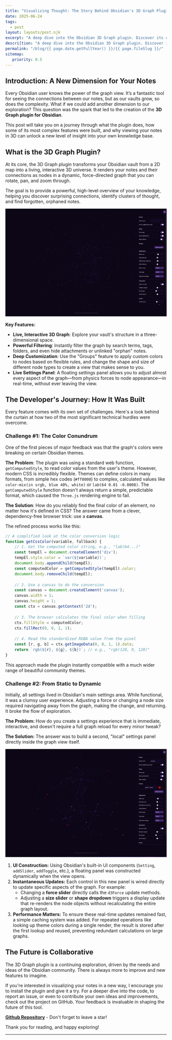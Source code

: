 ```yaml
---
title: "Visualizing Thought: The Story Behind Obsidian's 3D Graph Plugin"
date: 2025-06-24
tags:
  - post
layout: layouts/post.njk
excerpt: "A deep dive into the Obsidian 3D Graph plugin. Discover its core features and take a behind-the-scenes look at the technical challenges and solutions involved in its development, from solving complex CSS color issues to building a real-time settings UI."
descri[tion: "A deep dive into the Obsidian 3D Graph plugin. Discover its key features, how it was built, and how it can help you find new connections in your notes."
permalink: "/blog/{{ page.date.getFullYear() }}/{{ page.fileSlug }}/"
sitemap:
   priority: 0.5
---
```


## Introduction: A New Dimension for Your Notes

Every Obsidian user knows the power of the graph view. It’s a fantastic tool for seeing the connections between our notes, but as our vaults grow, so does the complexity. What if we could add another dimension to our exploration? This question was the spark that led to the creation of the **3D Graph plugin for Obsidian**.

This post will take you on a journey through what the plugin does, how some of its most complex features were built, and why viewing your notes in 3D can unlock a new level of insight into your own knowledge base.

## What is the 3D Graph Plugin?

At its core, the 3D Graph plugin transforms your Obsidian vault from a 2D map into a living, interactive 3D universe. It renders your notes and their connections as nodes in a dynamic, force-directed graph that you can rotate, pan, and zoom through.

The goal is to provide a powerful, high-level overview of your knowledge, helping you discover surprising connections, identify clusters of thought, and find forgotten, orphaned notes.

![A screenshot of the 3D Graph plugin showing an interactive network of notes.](/images/blog/2025/06-24/hero.png)

**Key Features:**

* **Live, Interactive 3D Graph**: Explore your vault's structure in a three-dimensional space.
* **Powerful Filtering**: Instantly filter the graph by search terms, tags, folders, and even hide attachments or unlinked "orphan" notes.
* **Deep Customization**: Use the "Groups" feature to apply custom colors to nodes based on flexible rules, and change the shape and size of different node types to create a view that makes sense to you.
* **Live Settings Panel**: A floating settings panel allows you to adjust almost every aspect of the graph—from physics forces to node appearance—in real-time, without ever leaving the view.

## The Developer's Journey: How It Was Built

Every feature comes with its own set of challenges. Here's a look behind the curtain at how two of the most significant technical hurdles were overcome.

### Challenge #1: The Color Conundrum

One of the first pieces of major feedback was that the graph's colors were breaking on certain Obsidian themes.

**The Problem**: The plugin was using a standard web function, `getComputedStyle`, to read color values from the user's theme. However, modern CSS is incredibly flexible. Themes can define colors in many formats, from simple hex codes (`#ff0000`) to complex, calculated values like `color-mix(in srgb, blue 40%, white)` or `lab(64 0.01 -0.0008)`. The `getComputedStyle` function doesn't always return a simple, predictable format, which caused the `Three.js` rendering engine to fail.

**The Solution**: How do you reliably find the final color of an element, no matter how it's defined in CSS? The answer came from a clever, dependency-free browser trick: use a **canvas**.

The refined process works like this:

```javascript
// A simplified look at the color conversion logic
function getCssColor(variable, fallback) {
    // 1. Get the computed color string, e.g., "lab(64...)"
    const tempEl = document.createElement('div');
    tempEl.style.color = `var(${variable})`;
    document.body.appendChild(tempEl);
    const computedColor = getComputedStyle(tempEl).color;
    document.body.removeChild(tempEl);

    // 2. Use a canvas to do the conversion
    const canvas = document.createElement('canvas');
    canvas.width = 1;
    canvas.height = 1;
    const ctx = canvas.getContext('2d');
    
    // 3. The browser calculates the final color when filling
    ctx.fillStyle = computedColor; 
    ctx.fillRect(0, 0, 1, 1);

    // 4. Read the standardized RGBA value from the pixel
    const [r, g, b] = ctx.getImageData(0, 0, 1, 1).data;
    return `rgb(${r}, ${g}, ${b})`; // e.g., "rgb(128, 0, 128)"
}
```
This approach made the plugin instantly compatible with a much wider range of beautiful community themes.

### Challenge #2: From Static to Dynamic
Initially, all settings lived in Obsidian's main settings area. While functional, it was a clumsy user experience. Adjusting a force or changing a node size required navigating away from the graph, making the change, and returning. It broke the flow of exploration.

**The Problem:** How do you create a settings experience that is immediate, interactive, and doesn't require a full graph reload for every minor tweak?

**The Solution:** The answer was to build a second, "local" settings panel directly inside the graph view itself.

![A screenshot showing the Live Settings Panel open within the 3D Graph view.](/images/blog/2025/06-24/settings-panel.png)

1. **UI Construction:** Using Obsidian's built-in UI components (`Setting`, `addSlider`, `addToggle`, etc.), a floating panel was constructed dynamically when the view opens.
2. **Instantaneous Updates:** Each control in this new panel is wired directly to update specific aspects of the graph. For example:
    - Changing a **force slider** directly calls the `d3Force` update methods.
    - Adjusting a **size slider** or **shape dropdown** triggers a display update that re-renders the node objects without recalculating the entire graph layout.
3. **Performance Matters:** To ensure these real-time updates remained fast, a simple caching system was added. For repeated operations like looking up theme colors during a single render, the result is stored after the first lookup and reused, preventing redundant calculations on large graphs.

## The Future is Collaborative
The 3D Graph plugin is a continuing exploration, driven by the needs and ideas of the Obsidian community. There is always more to improve and new features to imagine.

If you're interested in visualizing your notes in a new way, I encourage you to install the plugin and give it a try. For a deeper dive into the code, to report an issue, or even to contribute your own ideas and improvements, check out the project on GitHub. Your feedback is invaluable in shaping the future of this tool.

[**Github Repository**](https://github.com/Apoo711/obsidian-3d-graph) - Don't forget to leave a star!

Thank you for reading, and happy exploring!

---